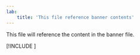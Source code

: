 ```yaml
---
lab:
    title: 'This file reference banner contents'
---
```


This file will reference the content in the banner file.

[!INCLUDE [](../Allfiles/test-banner.md)]